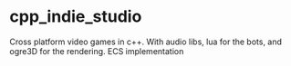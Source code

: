 # cpp_indie_studio

Cross platform video games in c++. With audio libs, lua for the bots, and ogre3D for the rendering.
ECS implementation
